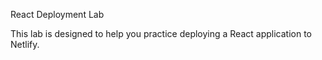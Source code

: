 React Deployment Lab

This lab is designed to help you practice deploying a React application to Netlify.
